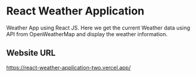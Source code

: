 # React Weather Application

Weather App using React JS. Here we get the current Weather data using API from OpenWeatherMap and display the weather information.

## Website URL

https://react-weather-application-two.vercel.app/
